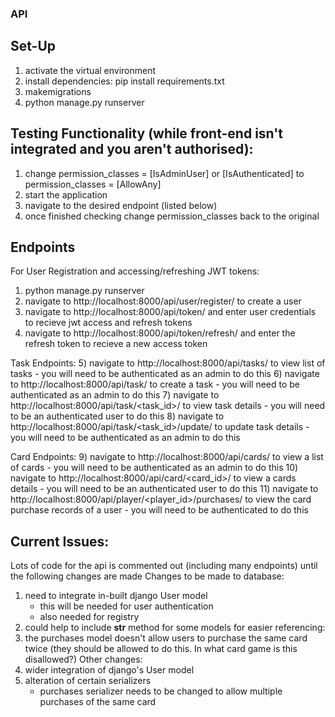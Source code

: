 ### API

## Set-Up
1) activate the virtual environment
2) install dependencies: pip install requirements.txt
3) makemigrations
4) python manage.py runserver

## Testing Functionality (while front-end isn't integrated and you aren't authorised):
1) change permission_classes = [IsAdminUser] or [IsAuthenticated] to  permission_classes = [AllowAny]
2) start the application
3) navigate to the desired endpoint (listed below)
4) once finished checking change permission_classes back to the original

## Endpoints 
For User Registration and accessing/refreshing JWT tokens:
1) python manage.py runserver
2) navigate to http://localhost:8000/api/user/register/ to create a user
3) navigate to http://localhost:8000/api/token/ and enter user credentials to recieve jwt access and refresh tokens
4) navigate to http://localhost:8000/api/token/refresh/ and enter the refresh token to recieve a new access token

Task Endpoints:
5) navigate to http://localhost:8000/api/tasks/ to view list of tasks - you will need to be authenticated as an admin to do this
6) navigate to http://localhost:8000/api/task/ to create a task - you will need to be authenticated as an admin to do this
7) navigate to http://localhost:8000/api/task/<task_id>/ to view task details - you will need to be an authenticated user to do this
8) navigate to http://localhost:8000/api/task/<task_id>/update/ to update task details - you will need to be authenticated as an admin to do this

Card Endpoints:
9) navigate to http://localhost:8000/api/cards/ to view a list of cards - you will need to be authenticated as an admin to do this
10) navigate to http://localhost:8000/api/card/<card_id>/ to view a cards details - you will need to be an authenticated user to do this
11) navigate to http://localhost:8000/api/player/<player_id>/purchases/ to  view the card purchase records of a user - you will need to be authenticated to do this

## Current Issues:
Lots of code for the api is commented out (including many endpoints) until the following changes are made
Changes to be made to database:
1) need to integrate in-built django User model
   - this will be needed for user authentication
   - also needed for registry
2) could help to include __str__ method for some models for easier referencing:
3) the purchases model doesn't allow users to purchase the same card twice (they should be allowed to do this. In what card game is this disallowed?)
Other changes:
1) wider integration of django's User model
2) alteration of certain serializers
   - purchases serializer needs to be changed to allow multiple purchases of the same card
  
